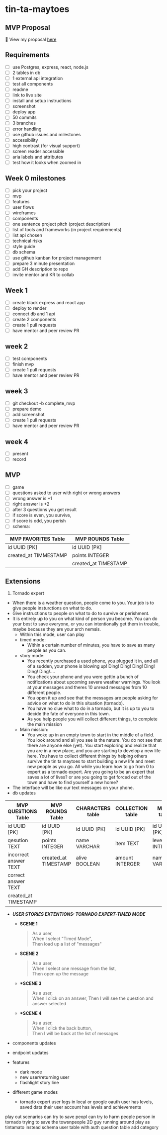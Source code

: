 # tin-ta-maytoes

## MVP Proposal
👀 View my proposal [here](https://tintamaytoes.my.canva.site/)

## Requirements

- [ ] use Postgres, express, react, node.js
- [ ] 2 tables in db
- [ ] 1 external api integration
- [ ] test all components
- [ ] readme
- [ ] link to live site
- [ ] install and setup instructions
- [ ] screenshot
- [ ] deploy app
- [ ] 50 commits
- [ ] 3 branches
- [ ] error handling
- [ ] use github issues and milestones
- [ ] accessibility
- [ ] high contrast (for visual support)
- [ ] screen reader accessible
- [ ] aria labels and attributes
- [ ] test how it looks when zoomed in

## Week 0 milestones

- [ ] pick your project
- [ ] mvp
- [ ] features
- [ ] user flows
- [ ] wireframes
- [ ] components
- [ ] one sentence project pitch (project description)
- [ ] list of tools and frameworks (in project requirements)
- [ ] list api chosen
- [ ] technical risks
- [ ] style guide
- [ ] db schema
- [ ] use github kanban for project management
- [ ] prepare 3 minute presentation
- [ ] add GH description to repo
- [ ] invite mentor and KR to collab

## Week 1

- [ ] create black express and react app
- [ ] deploy to render
- [ ] connect db and 1 api
- [ ] create 2 components
- [ ] create 1 pull requests
- [ ] have mentor and peer review PR

## week 2

- [ ] test components
- [ ] finish mvp
- [ ] create 1 pull requests
- [ ] have mentor and peer review PR

## week 3

- [ ] git checkout -b complete_mvp
- [ ] prepare demo
- [ ] add screenshot
- [ ] create 1 pull requests
- [ ] have mentor and peer review PR

## week 4

- [ ] present
- [ ] record

## MVP

- [ ] game
- [ ] questions asked to user with right or wrong answers
- [ ] wrong answer is +1
- [ ] right answer is +2
- [ ] after 3 questions you get result
- [ ] if score is even, you survive,
- [ ] if score is odd, you perish
- [ ] schema:

| MVP FAVORITES Table | MVP ROUNDS Table |
| --------------------- | -------------------- |
| id UUID [PK]          | id UUID [PK]         |
| created_at TIMMESTAMP | points INTEGER       |
|                       | created_at TIMESTAMP |

## Extensions

1. Tornado expert

- When there is a weather question, people come to you. Your job is to give people insturctions on what to do.
- Give instructions to people on what to do to survive or perishment.
- It is entirely up to you on what kind of person you become. You can do your best to save everyone, or you can intentionally get them in trouble, maybe because they are your arch nemsis.
  - Within this mode, user can play
  - timed mode:
    - Within a certain number of minutes, you have to save as many people as you can.
  - story mode:
    - You recently purchased a used phone, you plugged it in, and all of a sudden, your phone is blowing up! Ding! Ding! Ding! Ding! Ding! Ding!....
    - You check your phone and you were gettin a bunch of notifications about upcoming severe weather warnings. You look at your messages and theres 10 unread messages from 10 different people.
    - You open it up and see that the messages are people asking for advice on what to do in this situation (tornado).
    - You have no clue what to do in a tornado, but it is up to you to decide the fate of everyone in this town.
    - As you help people you will collect different things, to complete the main mission
  - Main mission:
    - You woke up in an empty town to start in the middle of a field. You look around and all you see is the nature. You do not see that there are anyone else (yet). You start exploring and realize that you are in a new place, and you are starting to develop a new life here. You have to collect different things by helping others survive the tin ta maytoes to start building a new life and meet new people as you go. All while you learn how to go from 0 to expert as a tornado expert. Are you going to be an expert that saves a lot of lives? or are you going to get forced out of the town and have to find yourself a new home?
- The interface will be like our text messages on your phone.
- db updates

| MVP QUESTIONS Table   | MVP ROUNDS Table     | CHARACTERS table | COLLECTION table | MAPS table      | TIME MODE table      |
| --------------------- | -------------------- | ---------------- | ---------------- | --------------- | -------------------- |
| id UUID [PK]          | id UUID [PK]         | id UUID [PK]     | id UUID [PK]     | id UUID [PK]    | id UUID              |
| qesution TEXT         | points INTEGER       | name VARCHAR     | item TEXT        | levels INTERGER | created_at TIMESTAMP |
| incorrect answer TEXT | created_at TIMESTAMP | alive BOOLEAN    | amount INTERGER  | name VARCHAR    |                      |
| correct answer TEXT   |                      |                  |                  |                 |                      |
| created_at TIMESTAMP  |                      |                  |                  |                 |                      |

- **_USER STORIES EXTENTIONS: TORNADO EXPERT-TIMED MODE_**

  - **SCENE 1**
    > As a user,  
    > When I select "Timed Mode",  
    > Then load up a list of "messages"
  - **SCENE 2**
    > As a user,  
    > When I select one message from the list,  
    > Then open up the message
  - **\*SCENE 3**
    > As a user,  
    > When I click on an answer,
    > Then I will see the question and answer selected
  - **\*SCENE 4**
    > As a user,  
    > When I click the back button,  
    > Then I will be back at the list of messages

- components updates
- endpoint updates
- features

  - dark mode
  - new user/returning user
  - flashlight story line

- different game modes
  - tornado expert
    user logs in
    local or google oauth
    user has levels, saved data
    their user account has levels and achievements

play out scenarios
can try to save peopl
can try to harm people
person in tornado trying to save the towsnpeople
2D guy running around
play as tintamato instead
schema
user table with auth
question table
add category
